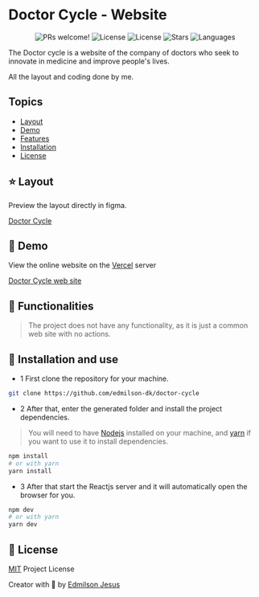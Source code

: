 # Doctor Cycle - Website

<p align="center">
  <img src="https://img.shields.io/static/v1?label=Doctor-Cycle&message=Welcome&color=FFFFFF&labelColor=00AACC" alt="PRs welcome!" />
  <img alt="License" src="https://img.shields.io/static/v1?label=version&message=1.0&color=FFFFFF&labelColor=00AACC">
  <img alt="License" src="https://img.shields.io/static/v1?label=license&message=MIT&color=FFFFFF&labelColor=00AACC">
  <img alt="Stars" src="https://img.shields.io/github/stars/edmilson-dk/doctor-cycle?color=FFFFFF&labelColor=00AACC">
  <img alt="Languages" src="https://img.shields.io/github/languages/count/edmilson-dk/doctor-cycle?color=FFFFFF&labelColor=00AACC">
</p>

The Doctor cycle is a website of the company of doctors who seek to innovate in medicine and improve people's lives.

All the layout and coding done by me.

## Topics 

* [Layout](#layout)
* [Demo](#demo)
* [Features](#features)
* [Installation](#install)
* [License](#license)

<a id="layout"></a>
## ⭐ Layout

Preview the layout directly in figma.

[Doctor Cycle](https://www.figma.com/file/8FRbY8jE8NIBYI7wAAw4MH/doctor-cycle)

<a id="demo"></a>
## 🎉 Demo

View the online website on the [Vercel](https://vercel.com/) server

[Doctor Cycle web site](https://doctor-cycle.vercel.app/)

<a id="features"></a>
## 🚀 Functionalities

> The project does not have any functionality, as it is just a common web site with no actions.

<a id="install"></a>
## 👷 Installation and use

* 1 First clone the repository for your machine.

```sh
git clone https://github.com/edmilson-dk/doctor-cycle
```

* 2 After that, enter the generated folder and install the project dependencies.

> You will need to have [Nodejs](https://nodejs.org/) installed on your machine, and [yarn](https://yarnpkg.com/) if you want to use it to install dependencies.

```sh
npm install 
# or with yarn
yarn install
```
* 3 After that start the Reactjs server and it will automatically open the browser for you.

```sh
npm dev 
# or with yarn 
yarn dev
```

<a id="license"></a>
## 🤝 License

[MIT](https://github.com/edmilson-dk/doctor-cycle/blob/main/LICENSE) Project License

Creator with 💙 by [Edmilson Jesus](https://www.linkedin.com/in/edmilson-jesus-4128711b5)
